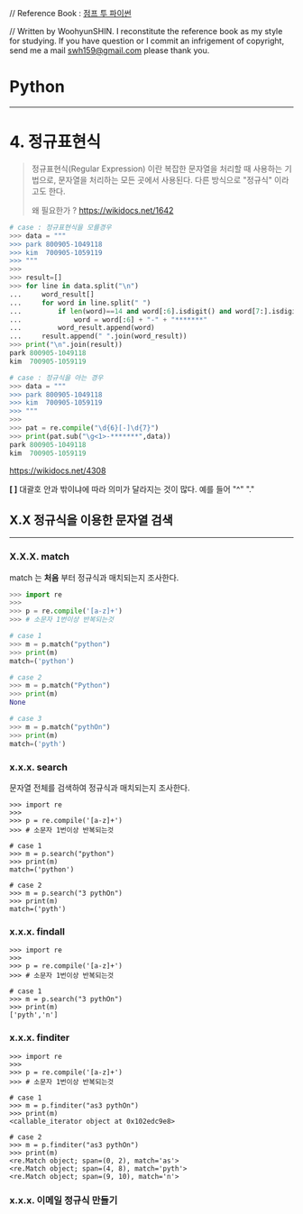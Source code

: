 // Reference Book : [점프 투 파이썬](https://wikidocs.net/book/1)

// Written by WoohyunSHIN. I reconstitute the reference book as my style for studying. If you have question or I commit an infrigement of copyright, send me a mail <swh159@gmail.com> please thank you.

# Python

***

# 4. 정규표현식

> 정규표현식(Regular Expression) 이란 복잡한 문자열을 처리할 때 사용하는 기법으로, 문자열을 처리하는 모든 곳에서 사용된다. 다른 방식으로 "정규식" 이라고도 한다.
>
> 왜 필요한가 ? https://wikidocs.net/1642

```python
# case : 정규표현식을 모를경우
>>> data = """
>>> park 800905-1049118
>>> kim  700905-1059119
>>> """
>>> 
>>> result=[]
>>> for line in data.split("\n")
...     word_result[]
...     for word in line.split(" ")
...         if len(word)==14 and word[:6].isdigit() and word[7:].isdigit()
...             word = word[:6] + "-" + "*******"
...         word_result.append(word)
...     result.append(" ".join(word_result))
>>> print("\n".join(result))
park 800905-1049118
kim  700905-1059119 

# case : 정규식을 아는 경우
>>> data = """
>>> park 800905-1049118
>>> kim  700905-1059119
>>> """
>>> 
>>> pat = re.compile("\d{6}[-]\d{7}")
>>> print(pat.sub("\g<1>-*******",data))
park 800905-1049118
kim  700905-1059119 
```

https://wikidocs.net/4308

**[ ]** 대괄호 안과 밖이냐에 따라 의미가 달라지는 것이 많다. 예를 들어 "^" "." 

## X.X 정규식을 이용한 문자열 검색 

***

### X.X.X. match

match 는 **처음** 부터 정규식과 매치되는지 조사한다.



```python
>>> import re
>>> 
>>> p = re.compile('[a-z]+')
>>> # 소문자 1번이상 반복되는것

# case 1
>>> m = p.match("python")
>>> print(m)
match=('python')

# case 2
>>> m = p.match("Python") 
>>> print(m)
None

# case 3
>>> m = p.match("pythOn")
>>> print(m)
match=('pyth')

```



### x.x.x. search

문자열 전체를 검색하여 정규식과 매치되는지 조사한다.

```
>>> import re
>>> 
>>> p = re.compile('[a-z]+')
>>> # 소문자 1번이상 반복되는것

# case 1
>>> m = p.search("python")
>>> print(m)
match=('python')

# case 2
>>> m = p.search("3 pythOn")
>>> print(m)
match=('pyth')
```



### x.x.x. findall

```
>>> import re
>>> 
>>> p = re.compile('[a-z]+')
>>> # 소문자 1번이상 반복되는것

# case 1
>>> m = p.search("3 pythOn")
>>> print(m)
['pyth','n']
```



### x.x.x. finditer

```
>>> import re
>>> 
>>> p = re.compile('[a-z]+')
>>> # 소문자 1번이상 반복되는것

# case 1
>>> m = p.finditer("as3 pythOn")
>>> print(m)
<callable_iterator object at 0x102edc9e8>

# case 2
>>> m = p.finditer("as3 pythOn")
>>> print(m)
<re.Match object; span=(0, 2), match='as'>
<re.Match object; span=(4, 8), match='pyth'>
<re.Match object; span=(9, 10), match='n'>
```



### x.x.x. 이메일 정규식 만들기

```

```

